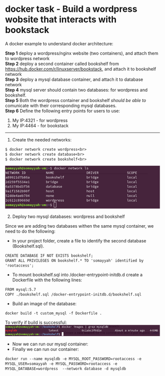 # docker task - Build a wordpress wobsite that interacts with bookstack

A docker example to understand docker architecture:

**Step 1** deploy a wordpress/nginx website (two containers), and attach them to wordpress network<br>
**Step 2** deploy a second container called bookshelf from https://hub.docker.com/r/linuxserver/bookstack, and attach it to bookshelf network<br>
**Step 3** deploy a mysql database container, and attach it to database network<br>
**Step 4** mysql server should contain two databases: for wordpress and bookshelf.<br>
**Step 5** Both the wordpress container and bookshelf *_should be able to_* comunicate with their corresponding mysql databases.<br>
**Step 6** Define the following entry points for users to use:<br>
1. My IP:4321 - for wordpress<br>
2. My IP:4464 - for bookstack<br>

_________________________________________________________________________________________________________________________

1. Create the needed networks:<br>
  ```
  $ docker network create wordpress<br>
  $ docker network create database<br>
  $ docker network create bookshelf<br>
  ```
  ![docker network ls](https://github.com/Somayyah/dockertask/blob/master/networkls.png)<br>
  
2. Deploy two mysql databases: wordpress and bookshelf<br>

Since we are adding two databases withen the same mysql container, we need to do the following:<br>
  * In your project folder, create a file to identify the second database (Bookshelf.sql).<br>
  ```
  CREATE DATABASE IF NOT EXISTS bookshelf;
  GRANT ALL PRIVILEGES ON bookshelf.* TO 'somayyah' identified by 'rootaccess';
  ```
  * To mount bookshelf.sql into /docker-entrypoint-initdb.d create a Dockerfile with the following lines:<br>
  ```
  FROM mysql:5.7
COPY ./bookshelf.sql /docker-entrypoint-initdb.d/bookshelf.sql
  ```
  * Build an image of the database:<br>
  ```
  docker build -t custom_mysql -f Dockerfile .
  ```
To verify if build is successful:<br>
![mysqldb image](https://github.com/Somayyah/dockertask/blob/master/mysqldb.png)<br>
* Now we can run our mysql container:<br>
* Finally we can run our container:
```
docker run --name mysqldb -e MYSQL_ROOT_PASSWORD=rootaccess -e MYSQL_USER=somayyah -e MYSQL_PASSWORD=rootaccess -e MYSQL_DATABASE=wordpress  --network database -d mysqldb
```

